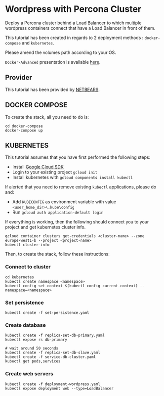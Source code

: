 # Wordpress with Percona Cluster
Deploy a Percona cluster behind a Load Balancer to which multiple wordpress containers connect that have a Load Balancer in front of them.

This tutorial has been created in regards to 2 deployment methods : `docker-compose` and `kubernetes`.

Please amend the volumes path according to your OS.

`Docker-Advanced` presentation is available [here](https://github.com/NETBEARS-IT-Outsourcing/percona-cluster-wordpress_with_HAProxy/raw/master/Docker%20-%20Advanced.pdf).

## Provider
This tutorial has been provided by [NETBEARS](https://netbears.ro/).

## DOCKER COMPOSE

To create the stack, all you need to do is:
```
cd docker-compose
docker-compose up
```

## KUBERNETES

This tutorial assumes that you have first  performed the following steps:
- Install [Google Cloud SDK](https://cloud.google.com/sdk/downloads)
- Login to your existing project `gcloud init`
- Install kubernetes with `gcloud components install kubectl`

If alerted that you need to remove existing `kubectl` applications, please do and:
- Add `KUBECONFIG` as environment variable with value `<user_home_dir>\.kube\config`
- Run `gcloud auth application-default login`

If everything is working, then the following should connect you to your project and get kubernetes cluster info.

```
gcloud container clusters get-credentials <cluster-name> --zone europe-west1-b --project <project-name>
kubectl cluster-info
```

Then, to create the stack, follow these instructions:

### Connect to cluster
```
cd kubernetes
kubectl create namespace <namespace>
kubectl config set-context $(kubectl config current-context) --namespace=<namespace>
```

### Set persistence
```
kubectl create -f set-persistence.yaml
```

### Create database
```
kubectl create -f replica-set-db-primary.yaml
kubectl expose rs db-primary

# wait around 50 seconds
kubectl create -f replica-set-db-slave.yaml
kubectl create -f service-db-cluster.yaml
kubectl get pods,services
```

### Create web servers
```
kubectl create -f deployment-wordpress.yaml
kubectl expose deployment web --type=LoadBalancer
```



